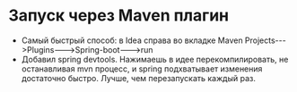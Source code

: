 <h1>Запуск через Maven плагин</h1>
<ul>
<li>Самый быстрый способ:
в Idea справа во вкладке Maven Projects--->Plugins--->Spring-boot--->run</li>
<li>Добавил spring devtools. Нажимаешь в идее перекомпилировать, не останавливая mvn процесс, и spring подхватывает изменения достаточно быстро. Лучше, чем перезапускать каждый раз.</li>
</ul>
